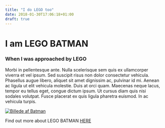 ```yaml
---
title: "I do LEGO too"
date: 2018-01-30T17:06:18+01:00
draft: true
---
```


# I am LEGO BATMAN

### When I was approached by LEGO

Morbi in pellentesque ante. Nulla scelerisque sem quis ex ullamcorper viverra et vel ipsum. Sed suscipit risus non dolor consectetur vehicula. Phasellus augue libero, aliquet sit amet dignissim ac, pulvinar id mi. Aenean ac ligula ut elit vehicula molestie. Duis at orci quam. Maecenas neque lacus, tempor eu tellus eget, congue dictum ipsum. Ut cursus diam quis nisi sodales volutpat. Fusce placerat ex quis ligula pharetra euismod. In ac vehicula turpis. 

[![Billede af Batman](../batmanlego.jpg)](http://www.legobatman.com/)

Find out more about LEGO BATMAN [HERE](http://www.legobatman.com/)


